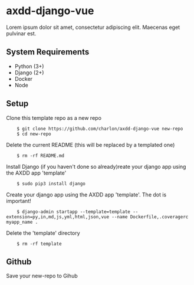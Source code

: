 # axdd-django-vue

Lorem ipsum dolor sit amet, consectetur adipiscing elit. Maecenas eget pulvinar est.

## System Requirements

- Python (3+)
- Django (2+)
- Docker
- Node

## Setup

Clone this template repo as a new repo

        $ git clone https://github.com/charlon/axdd-django-vue new-repo
        $ cd new-repo
        
Delete the current README (this will be replaced by a templated one)
        
        $ rm -rf README.md
        
Install Django (if you haven't done so already)reate your django app using the AXDD app 'template'

        $ sudo pip3 install django
    
Create your django app using the AXDD app 'template'. The dot is important!

        $ django-admin startapp --template=template --extension=py,in,md,js,yml,html,json,vue --name Dockerfile,.coveragerc myapp_name .

Delete the 'template' directory

        $ rm -rf template

## Github

Save your new-repo to Gihub
